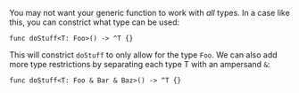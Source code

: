 You may not want your generic function to work with _all_ types. In a case like this, you can constrict what type can be used:

	func doStuff<T: Foo>() -> ^T {}

This will constrict `doStuff` to only allow for the type `Foo`. We can also add more type restrictions by separating each type T with an ampersand `&`:

	func doStuff<T: Foo & Bar & Baz>() -> ^T {}
